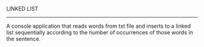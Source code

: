 LINKED LIST

-----------------------------------------------------------------------------------------------------------------------------------------------------------------

A console application that reads words from txt file and inserts to a linked list sequentially according to the number of occurrences of those words in the sentence.
